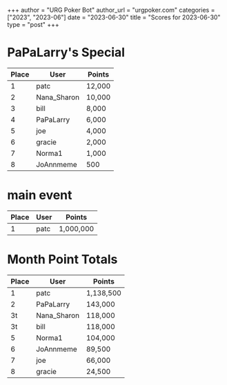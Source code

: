 +++
author = "URG Poker Bot"
author_url = "urgpoker.com"
categories = ["2023", "2023-06"]
date = "2023-06-30"
title = "Scores for 2023-06-30"
type = "post"
+++
# PaPaLarry's Special

| Place | User | Points |
|-------|------|--------|
| 1 | patc | 12,000 |
| 2 | Nana_Sharon | 10,000 |
| 3 | bill | 8,000 |
| 4 | PaPaLarry | 6,000 |
| 5 | joe | 4,000 |
| 6 | gracie | 2,000 |
| 7 | Norma1 | 1,000 |
| 8 | JoAnnmeme | 500 |

# main event

| Place | User | Points |
|-------|------|--------|
| 1 | patc | 1,000,000 |

# Month Point Totals

| Place | User | Points |
|-------|------|--------|
| 1 | patc | 1,138,500 |
| 2 | PaPaLarry | 143,000 |
| 3t | Nana_Sharon | 118,000 |
| 3t | bill | 118,000 |
| 5 | Norma1 | 104,000 |
| 6 | JoAnnmeme | 89,500 |
| 7 | joe | 66,000 |
| 8 | gracie | 24,500 |
